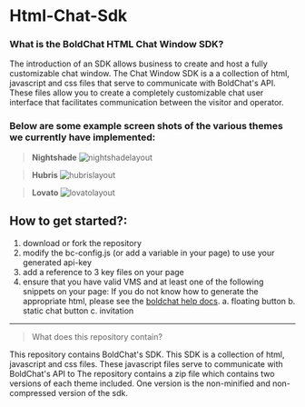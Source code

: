 # Html-Chat-Sdk

### What is the BoldChat HTML Chat Window SDK?
The introduction of an SDK allows business to create and host a fully customizable chat window. The Chat Window SDK is a a collection of html, javascript and css files that serve to communicate with BoldChat's API. These files allow you to create a completely customizable chat user interface that facilitates communication between the visitor and operator. 

### Below are some example screen shots of the various themes we currently have implemented:
> **Nightshade**
![nightshadelayout](https://cloud.githubusercontent.com/assets/13420944/8828340/3e18cd4a-3057-11e5-9722-1127475bfbcd.gif)


> **Hubris**
![hubrislayout](https://cloud.githubusercontent.com/assets/13420944/8828421/b16ec330-3057-11e5-9e85-4464b1b0ec66.gif)


> **Lovato**
![lovatolayout](https://cloud.githubusercontent.com/assets/13420944/8828431/c732a4e8-3057-11e5-9c47-257add6bab8c.gif)


## How to get started?:
1. download or fork the repository
2. modify the bc-config.js (or add a variable in your page) to use your generated api-key
3. add a reference to 3 key files  on your page
4. ensure that you have valid VMS and at least one of the following snippets on your page:
If you do not know how to generate the appropriate html, please see the [boldchat help docs](http://help.boldchat.com/help/current/BoldChat/c_bc_setupguide_header.html).
  a. floating button
  b. static chat button
  c. invitation

*** 

> What does this repository contain?

This repository contains BoldChat's SDK. This SDK is a collection of html, javascript and css files. 
These javascript files serve to communicate with BoldChat's API to 
The repository contains a zip file which contains two versions of each theme included. One version is the non-minified and non-compressed version of the sdk. 
